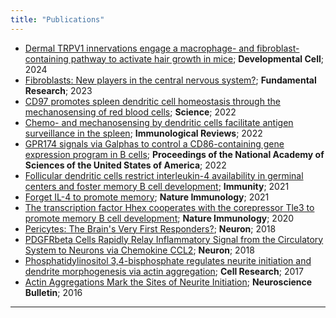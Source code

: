 ```yaml
---
title: "Publications"
---
```


- [Dermal TRPV1 innervations engage a macrophage- and fibroblast-containing pathway to activate hair growth in mice](https://doi.org/10.1016/j.devcel.2024.05.019); **Developmental Cell**; 2024  
- [Fibroblasts: New players in the central nervous system?](https://doi.org/10.1016/j.fmre.2023.01.014); **Fundamental Research**; 2023  
- [CD97 promotes spleen dendritic cell homeostasis through the mechanosensing of red blood cells](https://doi.org/10.1126/science.abi5965); **Science**; 2022  
- [Chemo- and mechanosensing by dendritic cells facilitate antigen surveillance in the spleen](https://doi.org/10.1111/imr.13055); **Immunological Reviews**; 2022  
- [GPR174 signals via Galphas to control a CD86-containing gene expression program in B cells](https://doi.org/10.1073/pnas.2201794119); **Proceedings of the National Academy of Sciences of the United States of America**; 2022  
- [Follicular dendritic cells restrict interleukin-4 availability in germinal centers and foster memory B cell development](https://doi.org/10.1016/j.immuni.2021.08.028); **Immunity**; 2021  
- [Forget IL-4 to promote memory](https://doi.org/10.1038/s41590-021-01061-6); **Nature Immunology**; 2021  
- [The transcription factor Hhex cooperates with the corepressor Tle3 to promote memory B cell development](https://doi.org/10.1038/s41590-020-0713-6); **Nature Immunology**; 2020  
- [Pericytes: The Brain's Very First Responders?](https://doi.org/10.1016/j.neuron.2018.09.033); **Neuron**; 2018  
- [PDGFRbeta Cells Rapidly Relay Inflammatory Signal from the Circulatory System to Neurons via Chemokine CCL2](https://doi.org/10.1016/j.neuron.2018.08.030); **Neuron**; 2018  
- [Phosphatidylinositol 3,4-bisphosphate regulates neurite initiation and dendrite morphogenesis via actin aggregation](https://doi.org/10.1038/cr.2017.13); **Cell Research**; 2017  
- [Actin Aggregations Mark the Sites of Neurite Initiation](https://doi.org/10.1007/s12264-016-0012-2); **Neuroscience Bulletin**; 2016

---

